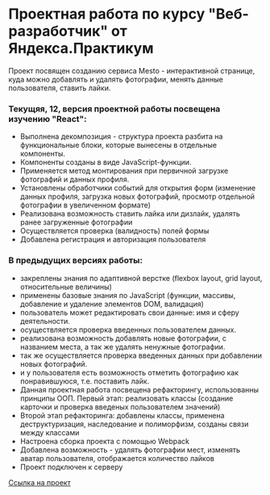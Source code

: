 # Проектная работа по курсу "Веб-разработчик" от Яндекса.Практикум

Проект посвящен созданию сервиса Mesto - интерактивной странице, куда можно добавлять и удалять фотографии, менять данные пользователя, ставить лайки.

### Текущяя, 12, версия проектной работы посвещена изучению "React":
* Выполнена декомпозиция - структура проекта разбита на функциональные блоки, которые вынесены в отдельные компоненты.
* Компоненты созданы в виде JavaScript-функции.
* Применяется метод монтирования при первичной загрузке фотографий и данных профиля.
* Установлены обработчики событий для открытия форм (изменение данных профиля, загрузка новых фотографий, просмотр отдельной фотографии в увеличенном формате)
* Реализована возможность ставить лайка или дизлайк, удалять ранее загруженные фотографии
* Осуществляется проверка (валидность) полей формы
* Добавлена регистрация и авторизация пользователя

### В предыдущих версиях работы:
* закреплены знания по адаптивной верстке (flexbox layout, grid layout, относительные величины)
* применены базовые знания по JavaScript (функции, массивы, добавление и удаление элементов DOM, валидация)
* пользователь может редактировать свои данные: имя и сферу деятельности.
* осуществляется проверка введенных пользователем данных.
* реализована возможность добавлять новые фотографии, с названием места, а так же удалять ненужные фотографии.
* так же осуществляется проверка введенных данных при добавлении новых фотографий.
* и у пользователя есть возможность отметить фотографию как понравившуюся, т.е. поставить лайк.
* Данная проектная работа посвещена рефакторингу, использованны принципы ООП. Первый этап: реализовать классы (создание карточки и проверка введеных пользователем значений)
* Второй этап рефакторинга: добавлены классы, применена деструктуризация, наследование и полиморфизм, созданы связи между классами
* Настроена сборка проекта с помощью Webpack
* Добавлена возможность - удалять фотографии мест, изменять аватар пользователя, отображается количество лайков
* Проект подключен к серверу

[Ссылка на проект](https://gutmalina.github.io/react-mesto-auth/)